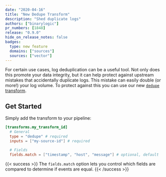 ```yaml
---
date: "2020-04-16"
title: "New Dedupe Transform"
description: "Shed duplicate logs"
authors: ["binarylogic"]
pr_numbers: [1848]
release: "0.9.0"
hide_on_release_notes: false
badges:
  type: new feature
  domains: ["sources"]
  sources: ["vector"]
---
```


For certain use cases, log deduplication can be a useful tool. Not only does
this promote your data integrity, but it can help protect against upstream
mistakes that accidentally duplicate logs. This mistake can easily double
(or more!) your log volume. To protect against this you can use our new
[`dedupe` transform][docs.transforms.dedupe].

## Get Started

Simply add the transform to your pipeline:

```toml
[transforms.my_transform_id]
  # General
  type = "dedupe" # required
  inputs = ["my-source-id"] # required

  # Fields
  fields.match = ["timestamp", "host", "message"] # optional, default
```

{{< success >}}
The `fields.match` option lets you control which fields are compared to determine if events are equal.
{{< /success >}}

[docs.transforms.dedupe]: /docs/reference/configuration/transforms/dedupe/
